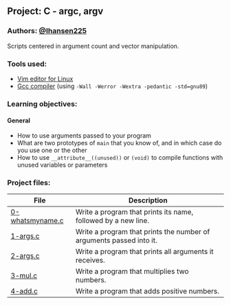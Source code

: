 ## Project: C - argc, argv
### Authors: [@Ihansen225](https://www.github.com/Ihansen225)
Scripts centered in argument count and vector manipulation.
### Tools used:
- [Vim editor for Linux](https://www.vim.org/)
- [Gcc compiler](https://gcc.gnu.org/) (using `-Wall -Werror -Wextra -pedantic -std=gnu89`)

### Learning objectives:
#### General
-   How to use arguments passed to your program
-   What are two prototypes of `main` that you know of, and in which case do you use one or the other
-   How to use `__attribute__((unused))` or `(void)` to compile functions with unused variables or parameters

### Project files:

| File                                                                                                                         | Description                                                         |
| ---------------------------------------------------------------------------------------------------------------------------- | ------------------------------------------------------------------- |
| [0-whatsmyname.c](https://github.com/IHansen225/holbertonschool-low_level_programming/blob/master/argc_argv/0-whatsmyname.c) | Write a program that prints its name, followed by a new line.       |
| [1-args.c](https://github.com/IHansen225/holbertonschool-low_level_programming/blob/master/argc_argv/1-args.c)               | Write a program that prints the number of arguments passed into it. |
| [2-args.c](https://github.com/IHansen225/holbertonschool-low_level_programming/blob/master/argc_argv/2-args.c)               | Write a program that prints all arguments it receives.              |
| [3-mul.c](https://github.com/IHansen225/holbertonschool-low_level_programming/blob/master/argc_argv/3-mul.c)                 | Write a program that multiplies two numbers.                        |
| [4-add.c](https://github.com/IHansen225/holbertonschool-low_level_programming/blob/master/argc_argv/4-add.c)                 | Write a program that adds positive numbers.                         |
